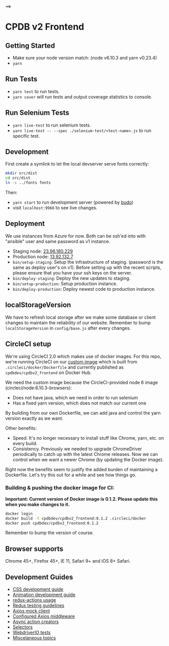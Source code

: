 ==>

# CPDB v2 Frontend

## Getting Started

- Make sure your node version match: (node v6.10.3 and yarn v0.23.4)
- `yarn`

## Run Tests

- `yarn test` to run tests.
- `yarn cover` will run tests and output coverage statistics to console.

## Run Selenium Tests

- `yarn live-test` to run selenium tests.
- `yarn live-test -- --spec ./selenium-test/<test-name>.js` to run specific test.

## Development

First create a symlink to let the local devserver serve fonts correctly:

```bash
mkdir src/dist
cd src/dist
ln -s ../fonts fonts
```

Then:

- `yarn start` to run development server (powered by [budo](https://github.com/mattdesl/budo))
- visit `localhost:9966` to see live changes.

## Deployment

We use instances from Azure for now. Both can be ssh'ed into with "ansible" user and same password as v1 instance.

- Staging node: [23.96.180.229](http://23.96.180.229)
- Production node: [13.92.132.7](http://13.92.132.7)
- `bin/setup-staging`: Setup the infrastructure of staging. (password is the same as deploy user's on v1). Before setting up with the recent scripts, please ensure that you have your ssh keys on the server.
- `bin/deploy-staging`: Deploy the new updates to staging.
- `bin/setup-production`: Setup production instance.
- `bin/deploy-production`: Deploy newest code to production instance.

## localStorageVersion

We have to refresh local storage after we make some database or client changes to maintain the reliability of our website. Remember to bump `localStorageVersion` in `config/base.js` after every changes.

## CircleCI setup

We're using CircleCI 2.0 which makes use of docker images. For this repo, we're running CircleCI on our
[custom image][1] which is built from `.circleci/docker/Dockerfile` and currently published as `cpdbdev/cpdbv2_frontend`
on Docker Hub.

We need the custom image because the CircleCI-provided node 6 image (circleci/node:6.10.3-browsers):

- Does not have java, which we need in order to run selenium
- Has a fixed yarn version, which does not match our current one

By building from our own Dockerfile, we can add java and control the yarn version exactly as we want.

Other benefits:

- Speed. It's no longer necessary to install stuff like Chrome, yarn, etc. on every build.
- Consistency. Previously we needed to upgrade ChromeDriver periodically to catch up with the latest Chrome releases.
  Now we can control when we want a newer Chrome (by updating the Docker image).

Right now the benefits seem to justify the added burden of maintaining a Dockerfile. Let's try this out for a while and
see how things go.

### Building & pushing the docker image for CI:

**Important: Current version of Docker image is 0.1.2. Please update this when you make changes to it.**

```bash
docker login
docker build -t cpdbdev/cpdbv2_frontend:0.1.2 .circleci/docker
docker push cpdbdev/cpdbv2_frontend:0.1.2
```

Remember to bump the version of course.

## Browser supports

Chrome 45+, Firefox 45+, IE 11, Safari 9+ and iOS 8+ Safari.

## Development Guides

- [CSS development guide](docs/css-development-guide.md)
- [Animation development guide](docs/animation-development-guide.md)
- [redux-actions usage](https://github.com/acdlite/redux-actions#usage)
- [Redux testing guidelines](http://redux.js.org/docs/recipes/WritingTests.html)
- [Axios mock client](docs/axios-mock-client-development-guide.md)
- [Configured Axios middleware](docs/configured-axios-middleware-development-guide.md)
- [Async action creators](docs/async-action-creators-development-guide.md)
- [Selectors](docs/selectors-development-guide.md)
- [WebdriverIO tests](docs/webdriverio.md)
- [Miscelaneous topics](docs/miscellaneous-frontend-best-practices.md)

[1]: https://circleci.com/docs/2.0/custom-images/
